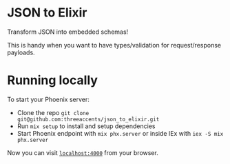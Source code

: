 # JSON to Elixir

Transform JSON into embedded schemas!

This is handy when you want to have types/validation for request/response payloads.

# Running locally

To start your Phoenix server:
  * Clone the repo `git clone git@github.com:threeaccents/json_to_elixir.git`
  * Run `mix setup` to install and setup dependencies
  * Start Phoenix endpoint with `mix phx.server` or inside IEx with `iex -S mix phx.server`

Now you can visit [`localhost:4000`](http://localhost:4000) from your browser.


